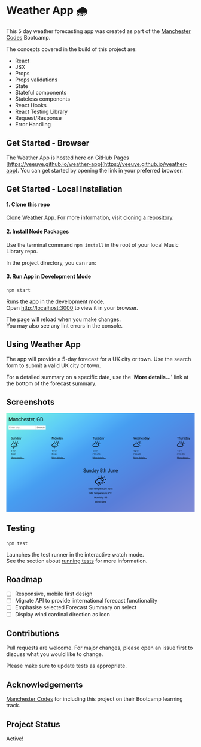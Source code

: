 # Weather App 🌧

This 5 day weather forecasting app was created as part of the [Manchester Codes](https://www.manchestercodes.com/) Bootcamp.

The concepts covered in the build of this project are:

- React
- JSX
- Props
- Props validations
- State
- Stateful components
- Stateless components
- React Hooks
- React Testing Library
- Request/Response
- Error Handling

## Get Started - Browser

The Weather App is hosted here on GitHub Pages [https://veeuye.github.io/weather-app](https://veeuye.github.io/weather-app). You can get started by opening the link in your preferred browser.

## Get Started - Local Installation

#### 1. Clone this repo

[Clone Weather App](https://github.com/VeeUye/weather-app). For more information, visit [cloning a repository](https://docs.github.com/en/repositories/creating-and-managing-repositories/cloning-a-repository).

#### 2. Install Node Packages

Use the terminal command `npm install` in the root of your local Music Library repo.

In the project directory, you can run:

#### 3. Run App in Development Mode

`npm start`

Runs the app in the development mode.\
Open [http://localhost:3000](http://localhost:3000) to view it in your browser.

The page will reload when you make changes.\
You may also see any lint errors in the console.

## Using Weather App

The app will provide a 5-day forecast for a UK city or town. Use the search form to submit a valid UK city or town.

For a detailed summary on a specific date, use the '**More details...**' link at the bottom of the forecast summary.

## Screenshots

![Weather App Screenshot](./readme-images/weather-app-screenshot.png?raw=true "Title")

## Testing

`npm test`

Launches the test runner in the interactive watch mode.\
See the section about [running tests](https://facebook.github.io/create-react-app/docs/running-tests) for more information.

## Roadmap

- [ ] Responsive, mobile first design
- [ ] Migrate API to provide iinternational forecast functionality
- [ ] Emphasise selected Forecast Summary on select
- [ ] Display wind cardinal direction as icon

## Contributions

Pull requests are welcome. For major changes, please open an issue first to discuss what you would like to change.

Please make sure to update tests as appropriate.

## Acknowledgements

[Manchester Codes](https://www.manchestercodes.com/) for including this project on their Bootcamp learning track.

## Project Status

Active!
